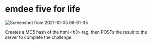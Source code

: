 # emdee five for life

![Screenshot from 2021-10-05 08-01-35](https://user-images.githubusercontent.com/86022395/135964473-0cef185d-fc80-45c4-b9ae-5d9be9226458.png)

Creates a MD5 hash of the html \<h3> tag, then POSTs the result to the server to complete the challenge.